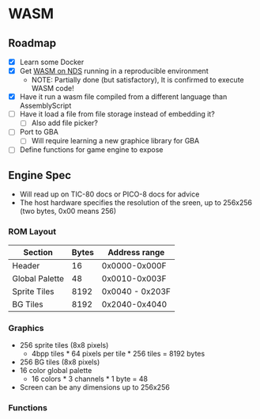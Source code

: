 
# WASM

## Roadmap

- [X] Learn some Docker
- [X] Get [WASM on NDS](https://softwayre.com/blog/2021/09/13/webassembly-on-your-nintendo-ds) running in a reproducible environment
    - NOTE: Partially done (but satisfactory), It is confirmed to execute WASM code!
- [X] Have it run a wasm file compiled from a different language than AssemblyScript
- [ ] Have it load a file from file storage instead of embedding it?
    - [ ] Also add file picker?
- [ ] Port to GBA
    - [ ] Will require learning a new graphice library for GBA
- [ ] Define functions for game engine to expose

## Engine Spec

- Will read up on TIC-80 docs or PICO-8 docs for advice
- The host hardware specifies the resolution of the sreen, up to 256x256 (two bytes, 0x00 means 256)

### ROM Layout

| Section | Bytes | Address range |
| - | - | - |
| Header | 16 | 0x0000-0x000F |
| Global Palette | 48 | 0x0010-0x003F |
| Sprite Tiles | 8192 | 0x0040 - 0x203F |
| BG Tiles | 8192 | 0x2040-0x4040 |

### Graphics

- 256 sprite tiles (8x8 pixels)
    - 4bpp tiles * 64 pixels per tile * 256 tiles = 8192 bytes
- 256 BG tiles (8x8 pixels)
- 16 color global palette
    - 16 colors * 3 channels * 1 byte = 48
- Screen can be any dimensions up to 256x256

### Functions

<!--| Function | Usage | Description |-->
<!--| - | - | - |-->
<!--| `cls(color)` | -->

